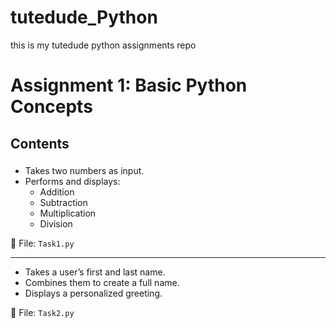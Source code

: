# tutedude_Python
this is my tutedude python assignments repo
# Assignment 1: Basic Python Concepts


## Contents

### 
- Takes two numbers as input.
- Performs and displays:
  - Addition
  - Subtraction
  - Multiplication
  - Division

📄 File: `Task1.py`

---


- Takes a user’s first and last name.
- Combines them to create a full name.
- Displays a personalized greeting.

📄 File: `Task2.py`


